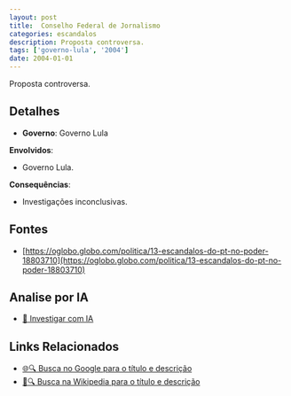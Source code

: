 ```yaml
---
layout: post
title:  Conselho Federal de Jornalismo
categories: escandalos
description: Proposta controversa.
tags: ['governo-lula', '2004']
date: 2004-01-01
---
```


Proposta controversa.

## Detalhes
- **Governo**: Governo Lula

**Envolvidos**:
- Governo Lula.


**Consequências**:
- Investigações inconclusivas.


## Fontes
- [https://oglobo.globo.com/politica/13-escandalos-do-pt-no-poder-18803710](https://oglobo.globo.com/politica/13-escandalos-do-pt-no-poder-18803710)


## Analise por IA
- [🤖 Investigar com IA](https://www.perplexity.ai/search?q=Conselho%20Federal%20de%20Jornalismo%20Proposta%20controversa.%20Governo%20Lula)

## Links Relacionados
- [🌐🔍 Busca no Google para o título e descrição](https://www.google.com/search?q=Conselho%20Federal%20de%20Jornalismo%20Proposta%20controversa.%20Governo%20Lula)
- [📖🔍 Busca na Wikipedia para o título e descrição](https://pt.wikipedia.org/w/index.php?search=Conselho%20Federal%20de%20Jornalismo%20Proposta%20controversa.%20Governo%20Lula)

